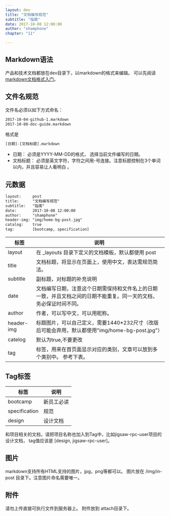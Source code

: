 ```yaml
---
layout: dev
title: "文档编写规范"
subtitle: "指南"
date: 2017-10-08 12:00:00
author: "shamphone"
chapter: "11"

---
```


## Markdown语法
产品和技术文档都放在dev目录下，以markdown的格式来编辑。 可以先阅读[markdown文档格式入门](https://guides.github.com/features/mastering-markdown/)。

## 文件名规范

文件名必须以如下方式命名：
```bash
2017-10-04-github-1.markdown
2017-10-08-doc-guide.markdown
```
格式是
 
```bash
[日期]-[文档标题].markdown
```

- 日期： 必须是YYYY-MM-DD的格式， 选择当前文件编写的日期。 
- 文档标题： 必须是英文字符，字符之间用-号连接。注意标题控制在3个单词以内，并且容易让人看明白 。

## 元数据

```xml
layout: 	post
title: 		"文档编写规范"
subtitle: 	"指南"
date: 		2017-10-08 12:00:00
author: 	"shamphone"
header-img: "img/home-bg-post.jpg"
catalog: 	true
tag: 		[bootcamp, specification]
```

| 标签 		| 说明 
|-----		| -----------------	
|layout 	| 在 _layouts 目录下定义的文档模板，默认都使用 post
| title 	| 文档标题，将显示在页面上，使用中文，表达需规范简洁。 
|subtitle 	| 副标题，对标题的补充说明
| date 		| 文档编写日期，注意这个日期需保持和文件名上的日期一致，并且文档之间的日期不能重复。同一天的文档，务必保证时间不同。 
|author		| 作者，可以写中文，可以用昵称。 
|header-img	|标题图片，可以自己定义，需要1440*232尺寸（改版后可能会弃用，默认都使用"img/home-bg-post.jpg"）
|catelog	| 默认为true,不要更改
|tag		| 标签，用来在首页面显示对应的类别，文章可以放到多个类别中。 参考下表。 

## Tag标签

| 标签 			| 说明 
|-----			| -----------------	
|bootcamp 		| 新员工必读
|specification 	| 规范
|design			| 设计文档

和项目相关的文档，请把项目名称也加入到Tag中，比如jigsaw-rpc-user项目的设计文档， tag值应该是 [design, jigsaw-rpc-user]。

## 图片

markdown支持所有HTML支持的图片，jpg，png等都可以。 图片放在 /img/in-post 目录下。注意图片命名需要唯一。

## 附件

请勿上传直接可执行文件到服务器上。 附件放到 attach目录下。 
